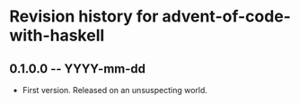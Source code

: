 # Revision history for advent-of-code-with-haskell

## 0.1.0.0 -- YYYY-mm-dd

* First version. Released on an unsuspecting world.
